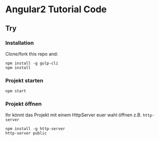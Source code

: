 # Angular2 Tutorial Code

## Try

### Installation

Clone/fork this repo and:

    npm install -g gulp-cli
    npm install

### Projekt starten

    npm start

### Projekt öffnen

Ihr könnt das Projekt mit einem HttpServer euer wahl öffnen z.B. `http-server`

    npm install -g http-server
    http-server public
